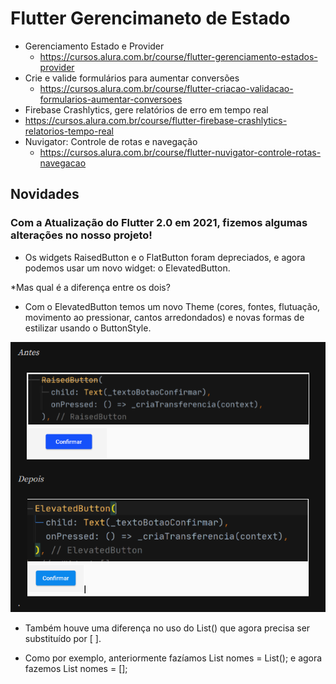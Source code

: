 # Flutter Gerencimaneto de Estado
* Gerenciamento Estado e Provider
  * https://cursos.alura.com.br/course/flutter-gerenciamento-estados-provider
* Crie e valide formulários para aumentar conversões
  * https://cursos.alura.com.br/course/flutter-criacao-validacao-formularios-aumentar-conversoes
*  Firebase Crashlytics, gere relatórios de erro em tempo real
  * https://cursos.alura.com.br/course/flutter-firebase-crashlytics-relatorios-tempo-real
* Nuvigator: Controle de rotas e navegação
  * https://cursos.alura.com.br/course/flutter-nuvigator-controle-rotas-navegacao

## Novidades

### Com a Atualização do Flutter 2.0 em 2021, fizemos algumas alterações no nosso projeto!

* Os widgets RaisedButton e o FlatButton foram depreciados, e agora podemos usar um novo widget: o ElevatedButton.

*Mas qual é a diferença entre os dois?

* Com o ElevatedButton temos um novo Theme (cores, fontes, flutuação, movimento ao pressionar, cantos arredondados) e novas formas de estilizar usando o ButtonStyle.

![img.png](img.png)

* Também houve uma diferença no uso do List() que agora precisa ser substituído por [ ].

* Como por exemplo, anteriormente fazíamos List nomes = List(); e agora fazemos List nomes = [];
